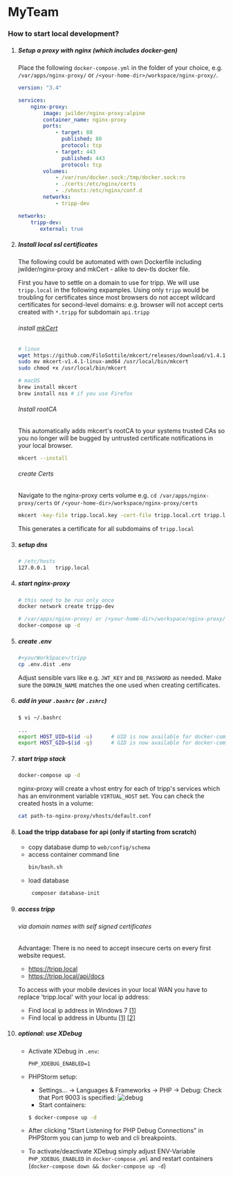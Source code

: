 MyTeam
==========

### How to start local development?

1. ##### Setup a proxy with nginx (which includes docker-gen)
   Place the following ```docker-compose.yml``` in the folder of your choice, e.g. ```/var/apps/nginx-proxy/``` or ```/<your-home-dir>/workspace/nginx-proxy/```.
    ```yaml
    version: "3.4"
   
    services:
        nginx-proxy:
            image: jwilder/nginx-proxy:alpine
            container_name: nginx-proxy
            ports:
                - target: 80
                  published: 80
                  protocol: tcp
                - target: 443
                  published: 443
                  protocol: tcp
            volumes:
                - /var/run/docker.sock:/tmp/docker.sock:ro
                - ./certs:/etc/nginx/certs
                - ./vhosts:/etc/nginx/conf.d
            networks:
                - tripp-dev
    
    networks:
        tripp-dev:
           external: true
    ```

2. ##### Install local ssl certificates
   The following could be automated with own Dockerfile
   including jwilder/nginx-proxy and mkCert - alike to dev-tls docker file. <br>

   First you have to settle on a domain to use for tripp.
   We will use `tripp.local` in the following expamples.
   Using only `tripp` would be troubling for certificates since most browsers
   do not accept wildcard certificates for second-level domains:
   e.g. browser will not accept certs created with `*.tripp` for subdomain `api.tripp`

   ###### install [mkCert](https://github.com/FiloSottile/mkcert)
    ```BASH
    # linux
    wget https://github.com/FiloSottile/mkcert/releases/download/v1.4.1/mkcert-v1.4.1-linux-amd64
    sudo mv mkcert-v1.4.1-linux-amd64 /usr/local/bin/mkcert
    sudo chmod +x /usr/local/bin/mkcert
    ```
    ```BASH
    # macOS
    brew install mkcert
    brew install nss # if you use Firefox
    ```
   ###### Install rootCA
   This automatically adds mkcert's rootCA to your systems trusted CAs so you no longer will be bugged by untrusted certificate notifications in your local browser.
    ```BASH
    mkcert --install
    ```
   ###### create Certs
   Navigate to the nginx-proxy certs volume e.g. `cd /var/apps/nginx-proxy/certs` or ```/<your-home-dir>/workspace/nginx-proxy/certs```
   ```BASH
   mkcert -key-file tripp.local.key -cert-file tripp.local.crt tripp.local *.tripp.local    
   ```
   This generates a certificate for all subdomains of `tripp.local`

3.  ##### setup dns
    ```BASH
    # /etc/hosts
    127.0.0.1	tripp.local
    ```

4. ##### start nginx-proxy

    ```BASH
    # this need to be run only once 
    docker network create tripp-dev
    ```

    ```BASH
    # /var/apps/nginx-proxy/ or /<your-home-dir>/workspace/nginx-proxy/
    docker-compose up -d    
    ```

5. ##### create .env
   ```BASH
   #<yourWorkSpace>/tripp
   cp .env.dist .env
   ```
   Adjust sensible vars like e.g. `JWT_KEY` and `DB_PASSWORD` as needed.
   Make sure the `DOMAIN_NAME` matches the one used when creating certificates.

6. ##### add in your ```.bashrc``` (or ```.zshrc```)
    ```bash
    $ vi ~/.bashrc
    
    ...
    export HOST_UID=$(id -u)      # UID is now available for docker-compose.yml
    export HOST_GID=$(id -g)      # GID is now available for docker-compose.yml

7. ##### start tripp stack
    ```BASH
    docker-compose up -d
    ```
   nginx-proxy will create a vhost entry for each of tripp's services which has an environment variable `VIRTUAL_HOST` set.
   You can check the created hosts in a volume:

    ```BASH
    cat path-to-nginx-proxy/vhosts/default.conf
     ```
8. #### Load the tripp database for api (only if starting from scratch)
    * copy database dump to `web/config/schema`
    * access container command line
         ```BASH
         bin/bash.sh
         ```
    * load database
        ```BASH
         composer database-init
         ```

8. ##### access tripp
   ###### via domain names with self signed certificates
   Advantage: There is no need to accept insecure certs on every first website request.
    * https://tripp.local
    * https://tripp.local/api/docs

   To access with your mobile devices in your local WAN you have to replace 'tripp.local' with your local ip address:
    * Find local ip address in Windows 7 [[1]](https://www.groovypost.com/howto/microsoft/windows-7/find-your-local-ip-address-windows-7-cmd/)
    * Find local ip address in Ubuntu [[1]](https://help.ubuntu.com/stable/ubuntu-help/net-findip.html.en) [[2]](https://itsfoss.com/check-ip-address-ubuntu/)

9. ##### optional: use XDebug

    * Activate XDebug in `.env`:
        ```
        PHP_XDEBUG_ENABLED=1
        ```

    * PHPStorm setup:
        * Settings... -> Languages & Frameworks -> PHP -> Debug:
          Check that Port 9003 is specified:
          ![debug](./docs/debug.png)
        * Start containers:
        ```bash
        $ docker-compose up -d
        ```

    * After clicking "Start Listening for PHP Debug Connections" in PHPStorm you can jump to web and cli breakpoints.

    * To activate/deactivate XDebug simply adjust ENV-Variable `PHP_XDEBUG_ENABLED` in `docker-compose.yml`
      and restart containers (`docker-compose down && docker-compose up -d`) 

